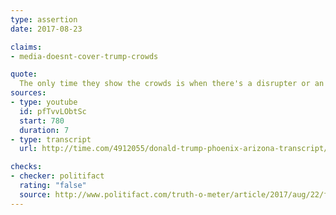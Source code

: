 ```yaml
---
type: assertion
date: 2017-08-23

claims:
- media-doesnt-cover-trump-crowds

quote:
  The only time they show the crowds is when there's a disrupter or an anarchist in the room.
sources:
- type: youtube
  id: pfTvvLObtSc
  start: 780
  duration: 7
- type: transcript
  url: http://time.com/4912055/donald-trump-phoenix-arizona-transcript/

checks:
- checker: politifact
  rating: "false"
  source: http://www.politifact.com/truth-o-meter/article/2017/aug/22/fact-checking-president-donald-trumps-campaign-ral/
---
```

